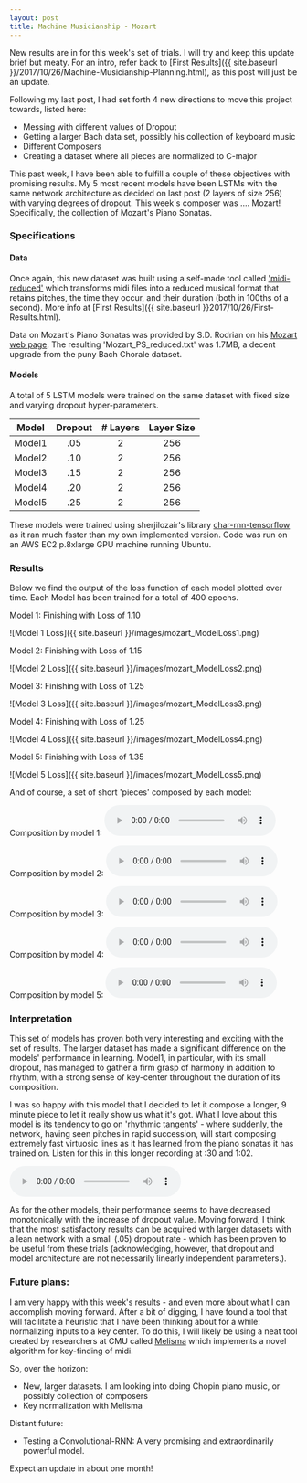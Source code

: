 ```yaml
---
layout: post
title: Machine Musicianship - Mozart
---
```


New results are in for this week's set of trials. I will try and keep this
update brief but meaty. For an intro, refer back to [First Results]({{ site.baseurl }}/2017/10/26/Machine-Musicianship-Planning.html),
as this post will just be an update.

Following my last post, I had set forth 4 new directions to move this project
towards, listed here:

* Messing with different values of Dropout
* Getting a larger Bach data set, possibly his collection of keyboard music
* Different Composers
* Creating a dataset where all pieces are normalized to C-major

This past week, I have been able to fulfill a couple of these objectives with
promising results. My 5 most recent models have been LSTMs with the same network
architecture as decided on last post (2 layers of size 256) with varying degrees
of dropout. This week's composer was .... Mozart! Specifically, the collection
of Mozart's Piano Sonatas.

### Specifications
#### Data
Once again, this new dataset was built using a self-made tool called ['midi-reduced'](https://github.com/machine-music/midi-reduced)
which transforms midi files into a reduced musical format that retains pitches,
the time they occur, and their duration (both in 100ths of a second). More info
at [First Results]({{ site.baseurl }}2017/10/26/First-Results.html).

Data on Mozart's Piano Sonatas was provided by S.D. Rodrian on his [Mozart
web page](http://mozart.sdrodrian.com/). The resulting 'Mozart_PS_reduced.txt'
was 1.7MB, a decent upgrade from the puny Bach Chorale dataset.

#### Models
A total of 5 LSTM models were trained on the same dataset with fixed size and
varying dropout hyper-parameters.

| Model | Dropout | # Layers | Layer Size |
|:-----:|:-------:|:--------:|:----------:|
| Model1|      .05|         2|         256|
| Model2|      .10|         2|         256|
| Model3|      .15|         2|         256|
| Model4|      .20|         2|         256|
| Model5|      .25|         2|         256|

These models were trained using sherjilozair's library [char-rnn-tensorflow](https://github.com/sherjilozair/char-rnn-tensorflow)
as it ran much faster than my own implemented version. Code was run on
an AWS EC2 p.8xlarge GPU machine running Ubuntu.

### Results

Below we find the output of the loss function of each model plotted over time.
Each Model has been trained for a total of 400 epochs.


Model 1: Finishing with Loss of 1.10

![Model 1 Loss]({{ site.baseurl }}/images/mozart_ModelLoss1.png)


Model 2: Finishing with Loss of 1.15

![Model 2 Loss]({{ site.baseurl }}/images/mozart_ModelLoss2.png)


Model 3: Finishing with Loss of 1.25

![Model 3 Loss]({{ site.baseurl }}/images/mozart_ModelLoss3.png)


Model 4: Finishing with Loss of 1.25

![Model 4 Loss]({{ site.baseurl }}/images/mozart_ModelLoss4.png)


Model 5:  Finishing with Loss of 1.35

![Model 5 Loss]({{ site.baseurl }}/images/mozart_ModelLoss5.png)


And of course, a set of short 'pieces' composed by each model:

Composition by model 1:
<audio controls>
  <source src="/audio/mozart_composition1.wav" type="audio/wav">
  Your browser does not support the audio tag.
</audio>

Composition by model 2:
<audio controls>
  <source src="/audio/mozart_composition2.wav" type="audio/wav">
  Your browser does not support the audio tag.
</audio>

Composition by model 3:
<audio controls>
  <source src="/audio/mozart_composition3.wav" type="audio/wav">
  Your browser does not support the audio tag.
</audio>

Composition by model 4:
<audio controls>
  <source src="/audio/mozart_composition4.wav" type="audio/wav">
  Your browser does not support the audio tag.
</audio>

Composition by model 5:
<audio controls>
  <source src="/audio/mozart_composition5.wav" type="audio/wav">
  Your browser does not support the audio tag.
</audio>

### Interpretation

This set of models has proven both very interesting and exciting with the set of
results. The larger dataset has made a significant difference on the models'
performance in learning. Model1, in particular, with its small dropout, has
managed to gather a firm grasp of harmony in addition to rhythm, with a strong
sense of key-center throughout the duration of its composition.

I was so happy with this model that I decided to let it compose a longer, 9
minute piece to let it really show us what it's got. What I love about this
model is its tendency to go on 'rhythmic tangents' - where suddenly, the
network, having seen pitches in rapid succession, will start composing extremely
fast virtuosic lines as it has learned from the piano sonatas it has trained on.
Listen for this in this longer recording at :30 and 1:02.

<audio controls>
  <source src="/audio/mozart_composition1extra.wav" type="audio/wav">
  Your browser does not support the audio tag.
</audio>

As for the other models, their performance seems to have decreased monotonically
with the increase of dropout value. Moving forward, I think that the most
satisfactory results can be acquired with larger datasets with a lean network
with a small (.05) dropout rate - which has been proven to be useful from these
trials (acknowledging, however, that dropout and model architecture are not
necessarily linearly independent parameters.).



### Future plans:
I am very happy with this week's results - and even more about what I can
accomplish moving forward. After a bit of digging, I have found a tool that will
facilitate a heuristic that I have been thinking about for a while: normalizing
inputs to a key center. To do this, I will likely be using a neat tool created
by researchers at CMU called [Melisma](http://www.link.cs.cmu.edu/music-analysis/)
which implements a novel algorithm for key-finding of midi.

So, over the horizon:
* New, larger datasets. I am looking into doing Chopin piano music, or possibly
collection of composers
* Key normalization with Melisma

Distant future:
* Testing a Convolutional-RNN: A very promising and extraordinarily powerful
model.


Expect an update in about one month!
